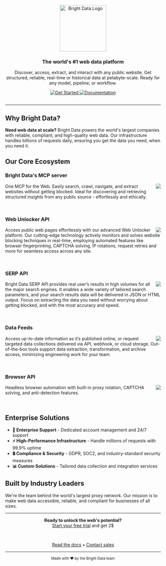 
<div align="center"> <a href="https://brightdata.com"> <img src="https://github.com/user-attachments/assets/5831f9ab-5aea-4f1d-a2d3-c85874ba0eeb" alt="Bright Data Logo" height="150"> </a> <h3>The world's #1 web data platform</h3> <p>Discover, access, extract, and interact with any public website. Get structured, reliable, real-time or historical data at petabyte-scale. Ready for any model, pipeline, or workflow.</p> <a href="https://brightdata.com"> <img src="https://img.shields.io/badge/🚀_Get_Started-blue?style=for-the-badge" alt="Get Started"> </a> <a href="https://docs.brightdata.com"> <img src="https://img.shields.io/badge/📚_Documentation-4A90E2?style=for-the-badge" alt="Documentation"> </a> </div> <br> 

---

## Why Bright Data?

**Need web data at scale?** Bright Data powers the world's largest companies with reliable, compliant, and high-quality web data. Our infrastructure handles billions of requests daily, ensuring you get the data you need, when you need it.

## Our Core Ecosystem

### Bright Data's MCP server

<a href="https://github.com/brightdata/brightdata-mcp"> <img align="right" src="https://github-readme-stats.vercel.app/api/pin/?username=brightdata&repo=brightdata-mcp&theme=light" /> </a>
 
One MCP for the Web. Easily search, crawl, navigate, and extract websites without getting blocked. Ideal for discovering and retrieving structured insights from any public source - effortlessly and ethically.

<br clear="right"/>

### Web Unlocker API

<a href="https://github.com/brightdata/brightdata-mcp"> <img align="right" src="https://github-readme-stats.vercel.app/api/pin/?username=luminati-io&repo=bright-data-web-unlocker-nodejs-project&theme=light" /> </a>

Access public web pages effortlessly with our advanced Web Unlocker platform. Our cutting-edge technology actively monitors and solves website blocking techniques in real-time, employing automated features like browser fingerprinting, CAPTCHA solving, IP rotations, request retries and more for seamless access across any site.

<br clear="right"/>

### SERP API

<a href="https://github.com/brightdata/brightdata-mcp"> <img align="right" src="https://github-readme-stats.vercel.app/api/pin/?username=brightdata&repo=bright-data-serp-api-python-project&theme=light" /> </a>

Bright Data SERP API provides real user’s results in high volumes for all the major search engines. It enables a wide variety of tailored search parameters, and your search results data will be delivered in JSON or HTML output. Focus on extracting the data you need without worrying about getting blocked, and with the most accuracy and speed.

<br clear="right"/>

### Data Feeds

<a href="https://github.com/brightdata/brightdata-mcp"> <img align="right" src="https://github-readme-stats.vercel.app/api/pin/?username=brightdata&repo=bright-data-scrape-chatgpt-search-nodejs-project&theme=light" /> </a>

Access up-to-date information as it’s published online, or request targeted data collections delivered via API,
webhook, or cloud storage. Out-of-the-box tools support data extraction, transformation, and archive access,
minimizing engineering work for your team.

<br clear="right"/>

### Browser API

<a href="https://github.com/brightdata/brightdata-mcp"> <img align="right" src="https://github-readme-stats.vercel.app/api/pin/?username=luminati-io&repo=bright-data-scraping-browser-nodejs-playwright-project&theme=light" /> </a>

Headless browser automation with built-in proxy rotation, CAPTCHA solving, and anti-detection features.

<br clear="right"/>

## Enterprise Solutions

- **🏢 Enterprise Support** - Dedicated account management and 24/7 support
- **⚡ High-Performance Infrastructure** - Handle millions of requests with 99.9% uptime
- **🔒 Compliance & Security** - GDPR, SOC2, and industry-standard security measures
- **📊 Custom Solutions** - Tailored data collection and integration services

## Built by Industry Leaders

We're the team behind the world's largest proxy network. Our mission is to make web data accessible, reliable, and compliant for businesses of all sizes.

---

<div align="center"> <p> <strong>Ready to unlock the web's potential?</strong><br> <a href="https://brightdata.com/cp/start">Start your free trial</a> and get 2$ </p> <br>

 <a href="https://docs.brightdata.com">Read the docs</a> • <a href="https://brightdata.com/contact">Contact sales</a>

</div>

---


<div align="center"> <sub>Made with ❤️ by the Bright Data team</sub> </div>
